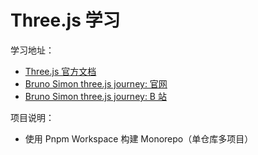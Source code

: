 # Three.js 学习

学习地址：

- [Three.js 官方文档](https://threejs.org/docs/index.html#manual/zh/introduction/Creating-a-scene)
- [Bruno Simon three.js journey: 官网](https://threejs-journey.com)
- [Bruno Simon three.js journey: B 站](https://www.bilibili.com/video/BV1wY4y1h765)

项目说明：

- 使用 Pnpm Workspace 构建 Monorepo（单仓库多项目）
